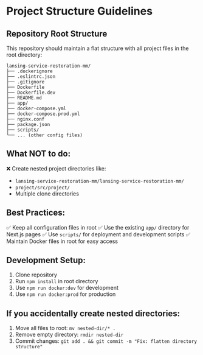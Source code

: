 # Project Structure Guidelines

## Repository Root Structure
This repository should maintain a flat structure with all project files in the root directory:

```
lansing-service-restoration-mm/
├── .dockerignore
├── .eslintrc.json
├── .gitignore
├── Dockerfile
├── Dockerfile.dev
├── README.md
├── app/
├── docker-compose.yml
├── docker-compose.prod.yml
├── nginx.conf
├── package.json
├── scripts/
└── ... (other config files)
```

## What NOT to do:
❌ Create nested project directories like:
- `lansing-service-restoration-mm/lansing-service-restoration-mm/`
- `project/src/project/`
- Multiple clone directories

## Best Practices:
✅ Keep all configuration files in root
✅ Use the existing `app/` directory for Next.js pages
✅ Use `scripts/` for deployment and development scripts
✅ Maintain Docker files in root for easy access

## Development Setup:
1. Clone repository
2. Run `npm install` in root directory
3. Use `npm run docker:dev` for development
4. Use `npm run docker:prod` for production

## If you accidentally create nested directories:
1. Move all files to root: `mv nested-dir/* .`
2. Remove empty directory: `rmdir nested-dir`
3. Commit changes: `git add . && git commit -m "Fix: flatten directory structure"`